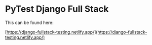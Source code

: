 # PyTest Django Full Stack

This can be found here:

[https://django-fullstack-testing.netlify.app/](https://django-fullstack-testing.netlify.app/)

